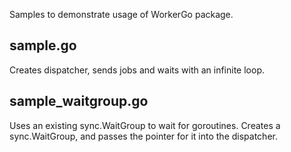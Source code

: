 Samples to demonstrate usage of WorkerGo package.

## sample.go

Creates dispatcher, sends jobs and waits with an infinite loop.

## sample_waitgroup.go

Uses an existing sync.WaitGroup to wait for goroutines. Creates a sync.WaitGroup, and passes the pointer for it into the dispatcher.